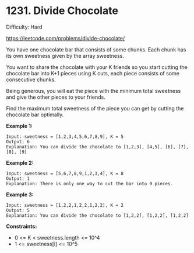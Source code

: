 # 1231. Divide Chocolate

Difficulty: Hard

https://leetcode.com/problems/divide-chocolate/

You have one chocolate bar that consists of some chunks. Each chunk has its own sweetness given by the array sweetness.

You want to share the chocolate with your K friends so you start cutting the chocolate bar into K+1 pieces using K cuts, each piece consists of some consecutive chunks.

Being generous, you will eat the piece with the minimum total sweetness and give the other pieces to your friends.

Find the maximum total sweetness of the piece you can get by cutting the chocolate bar optimally.

**Example 1:**
```
Input: sweetness = [1,2,3,4,5,6,7,8,9], K = 5
Output: 6
Explanation: You can divide the chocolate to [1,2,3], [4,5], [6], [7], [8], [9]
```

**Example 2:**
```
Input: sweetness = [5,6,7,8,9,1,2,3,4], K = 8
Output: 1
Explanation: There is only one way to cut the bar into 9 pieces.
```

**Example 3:**
```
Input: sweetness = [1,2,2,1,2,2,1,2,2], K = 2
Output: 5
Explanation: You can divide the chocolate to [1,2,2], [1,2,2], [1,2,2]
```

**Constraints:**

* 0 <= K < sweetness.length <= 10^4
* 1 <= sweetness[i] <= 10^5
